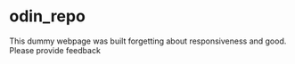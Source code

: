 # odin_repo
This dummy webpage was built forgetting about responsiveness and good.
Please provide feedback
